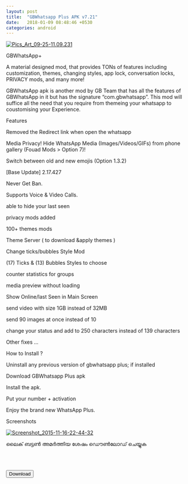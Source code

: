 ```yaml
---
layout: post
title:  "GBWhatsapp Plus APK v7.21"
date:   2018-01-09 08:48:46 +0530
categories: android
---
```

<a href='https://postimages.org/' target='_blank'><img src='https://s17.postimg.org/fnbf95zgv/Pics_Art_09-25-11.09.231.jpg' border='0' alt='Pics_Art_09-25-11.09.231'/></a>

GBWhatsApp+

A material designed mod, that provides TONs of features including customization, themes, changing styles, app lock, conversation locks, PRIVACY mods, and many more!

GBWhatsApp apk is another mod by GB Team that has all the features of GBWhatsApp in it but has the signature “com.gbwhatsapp”. This mod will suffice all the need that you require from themeing your whatsapp to coustomising your  Experience. 

Features

 Removed the Redirect link when open the whatsapp
 
Media Privacy! Hide WhatsApp Media (Images/Videos/GIFs) from phone gallery (Fouad Mods > Option 7)!

Switch between old and new emojis (Option 1.3.2)

[Base Update] 2.17.427

Never Get Ban.

Supports Voice & Video Calls.

able to hide your last seen

privacy mods added

100+ themes mods

Theme Server ( to download &apply themes )

Change ticks/bubbles Style Mod

(17) Ticks & (13) Bubbles Styles to choose

counter statistics for groups

media preview without loading

Show Online/last Seen in Main Screen

send video with size 1GB instead of 32MB

send 90 images at once instead of 10

change your status and add to 250 characters instead of 139 characters

Other fixes …




How to Install ?

Uninstall any previous version of gbwhatsapp plus; if installed

Download GBWhatsapp Plus apk

Install the apk.

Put your number + activation

Enjoy the brand new WhatsApp Plus.

Screenshots

<a href='https://postimg.org/image/99mc60x6j/' target='_blank'><img src='https://s17.postimg.org/uw1cn1vr3/Screenshot_2015-11-16-22-44-32.png' border='0' alt='Screenshot_2015-11-16-22-44-32'/></a>

ലൈക് ബട്ടൺ അമർത്തിയ ശേഷം ഡൌൺലോഡ് ചെയ്യുക 

<br><br>

<a href="https://1fichier.com/?8jc305jq31"><button class="btn btn-danger" type="button">Download</button></a>
